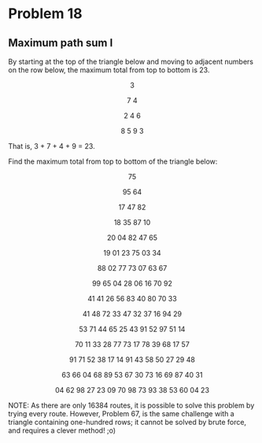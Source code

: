 # Problem 18

## Maximum path sum I

By starting at the top of the triangle below and moving to adjacent numbers on the row below, the maximum total from top to bottom is 23.

<p align="center">3</p>
<p align="center">7  4</p>
<p align="center">2  4  6</p>
<p align="center">8  5  9  3</p>

That is, 3 + 7 + 4 + 9 = 23.

Find the maximum total from top to bottom of the triangle below:

<p align="center">75</p>
<p align="center">95  64</p>
<p align="center">17  47  82</p>
<p align="center">18  35  87  10</p>
<p align="center">20  04  82  47  65</p>
<p align="center">19  01  23  75  03  34</p>
<p align="center">88  02  77  73  07  63  67</p>
<p align="center">99  65  04  28  06  16  70  92</p>
<p align="center">41  41  26  56  83  40  80  70  33</p>
<p align="center">41  48  72  33  47  32  37  16  94  29</p>
<p align="center">53  71  44  65  25  43  91  52  97  51  14</p>
<p align="center">70  11  33  28  77  73  17  78  39  68  17  57</p>
<p align="center">91  71  52  38  17  14  91  43  58  50  27  29  48</p>
<p align="center">63  66  04  68  89  53  67  30  73  16  69  87  40  31</p>
<p align="center">04  62  98  27  23  09  70  98  73  93  38  53  60  04  23</p>

NOTE: As there are only 16384 routes, it is possible to solve this problem by trying every route. However, Problem 67, is the same challenge with a triangle containing one-hundred rows; it cannot be solved by brute force, and requires a clever method! ;o)